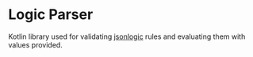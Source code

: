 # Logic Parser

Kotlin library used for validating [jsonlogic](https://jsonlogic.com/) rules and evaluating them with values provided.


